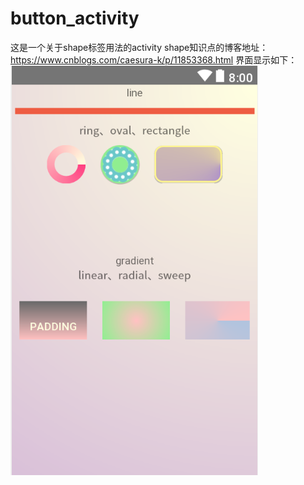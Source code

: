 # button_activity
这是一个关于shape标签用法的activity
shape知识点的博客地址：https://www.cnblogs.com/caesura-k/p/11853368.html
界面显示如下：
![image](https://github.com/caesura-k/button_activity/blob/master/btn.png)
